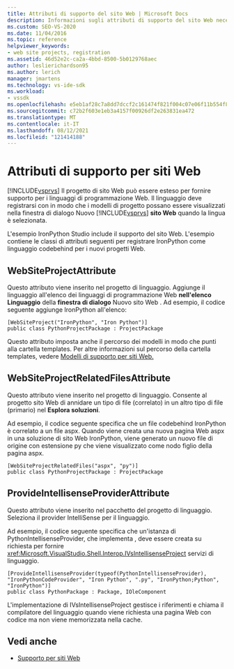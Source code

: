 ```yaml
---
title: Attributi di supporto del sito Web | Microsoft Docs
description: Informazioni sugli attributi di supporto del sito Web necessari per estendere la funzionalità di Visual Studio i progetti di sito Web.
ms.custom: SEO-VS-2020
ms.date: 11/04/2016
ms.topic: reference
helpviewer_keywords:
- web site projects, registration
ms.assetid: 46d52e2c-ca2a-4bbd-8500-5b0129768aec
author: leslierichardson95
ms.author: lerich
manager: jmartens
ms.technology: vs-ide-sdk
ms.workload:
- vssdk
ms.openlocfilehash: e5eb1af28c7a8dd7dccf2c161474f821f004c07e06f11b554f898190971837a0
ms.sourcegitcommit: c72b2f603e1eb3a4157f00926df2e263831ea472
ms.translationtype: MT
ms.contentlocale: it-IT
ms.lasthandoff: 08/12/2021
ms.locfileid: "121414188"
---
```

# <a name="web-site-support-attributes"></a>Attributi di supporto per siti Web
[!INCLUDE[vsprvs](../../code-quality/includes/vsprvs_md.md)] Il progetto di sito Web può essere esteso per fornire supporto per i linguaggi di programmazione Web. Il linguaggio deve registrarsi con in modo che i modelli di progetto possano essere visualizzati nella finestra di dialogo Nuovo [!INCLUDE[vsprvs](../../code-quality/includes/vsprvs_md.md)] **sito Web** quando la lingua è selezionata.

L'esempio IronPython Studio include il supporto del sito Web. L'esempio contiene le classi di attributi seguenti per registrare IronPython come linguaggio codebehind per i nuovi progetti Web.

## <a name="websiteprojectattribute"></a>WebSiteProjectAttribute
 Questo attributo viene inserito nel progetto di linguaggio. Aggiunge il linguaggio all'elenco dei linguaggi di programmazione Web **nell'elenco Linguaggio** della **finestra di dialogo** Nuovo sito Web . Ad esempio, il codice seguente aggiunge IronPython all'elenco:

```
[WebSiteProject("IronPython", "Iron Python")]
public class PythonProjectPackage : ProjectPackage
```

 Questo attributo imposta anche il percorso dei modelli in modo che punti alla cartella templates. Per altre informazioni sul percorso della cartella templates, vedere [Modelli di supporto per siti Web.](../../extensibility/internals/web-site-support-templates.md)

## <a name="websiteprojectrelatedfilesattribute"></a>WebSiteProjectRelatedFilesAttribute
 Questo attributo viene inserito nel progetto di linguaggio. Consente al progetto sito Web di annidare un tipo di file (correlato) in un altro tipo di file (primario) nel **Esplora soluzioni**.

 Ad esempio, il codice seguente specifica che un file codebehind IronPython è correlato a un file aspx. Quando viene creata una nuova pagina Web aspx in una soluzione di sito Web IronPython, viene generato un nuovo file di origine con estensione py che viene visualizzato come nodo figlio della pagina aspx.

```
[WebSiteProjectRelatedFiles("aspx", "py")]
public class PythonProjectPackage : ProjectPackage
```

## <a name="provideintellisenseproviderattribute"></a>ProvideIntellisenseProviderAttribute
 Questo attributo viene inserito nel pacchetto del progetto di linguaggio. Seleziona il provider IntelliSense per il linguaggio.

 Ad esempio, il codice seguente specifica che un'istanza di PythonIntellisenseProvider, che implementa , deve essere creata su richiesta per fornire <xref:Microsoft.VisualStudio.Shell.Interop.IVsIntellisenseProject> servizi di linguaggio.

```
[ProvideIntellisenseProvider(typeof(PythonIntellisenseProvider), "IronPythonCodeProvider", "Iron Python", ".py", "IronPython;Python", "IronPython")]
public class PythonPackage : Package, IOleComponent
```

 L'implementazione di IVsIntellisenseProject gestisce i riferimenti e chiama il compilatore del linguaggio quando viene richiesta una pagina Web con codice ma non viene memorizzata nella cache.

## <a name="see-also"></a>Vedi anche
- [Supporto per siti Web](../../extensibility/internals/web-site-support.md)
